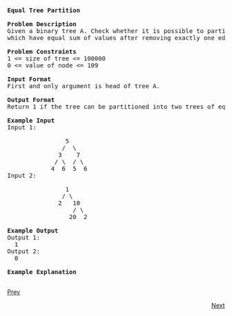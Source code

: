 <pre>
<b>Equal Tree Partition</b>

<b>Problem Description</b>
Given a binary tree A. Check whether it is possible to partition the tree to two trees 
which have equal sum of values after removing exactly one edge on the original tree.

<b>Problem Constraints</b>
1 <= size of tree <= 100000
0 <= value of node <= 109

<b>Input Format</b>
First and only argument is head of tree A.

<b>Output Format</b>
Return 1 if the tree can be partitioned into two trees of equal sum else return 0.

<b>Example Input</b>
Input 1:
 
                5
               /  \
              3    7
             / \  / \
            4  6  5  6
Input 2:
 
                1
               / \
              2   10
                  / \
                 20  2

<b>Example Output</b>
Output 1:
  1
Output 2:
  0

<b>Example Explanation</b>
		
</pre>
										   
<a class="Pagination-link1SfnH-8-DxMA Pagination-link_leftDFtcFdHnt7Ok" aria-label="Previous Page: Manage Pages" href="https://github.com/divyangju1991/DSA-Scaler/blob/main/DSA/src/com/scaler/dsa/heap/homework/read2ndPage.md">Prev</a>
<p align="right"><a class="Pagination-link1SfnH-8-DxMA Pagination-link_right2v3HzuwWFxb4" aria-label="Next Page: Raw Mode Editor" href="https://github.com/divyangju1991/DSA-Scaler/blob/main/DSA/src/com/scaler/dsa/heap/homework/read4thPage.md">Next</a></p>
